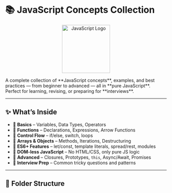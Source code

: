 # 📚 JavaScript Concepts Collection

<p align="center">
  <img src="https://upload.wikimedia.org/wikipedia/commons/6/6a/JavaScript-logo.png" alt="JavaScript Logo" width="150">
</p>
A complete collection of **JavaScript concepts**, examples, and best practices — from beginner to advanced — all in **pure JavaScript**.  
Perfect for learning, revising, or preparing for **interviews**.

---

## ✨ What’s Inside
- 🔹 **Basics** – Variables, Data Types, Operators
- 🔹 **Functions** – Declarations, Expressions, Arrow Functions
- 🔹 **Control Flow** – if/else, switch, loops
- 🔹 **Arrays & Objects** – Methods, Iterations, Destructuring
- 🔹 **ES6+ Features** – let/const, template literals, spread/rest, modules
- 🔹 **DOM-less JavaScript** – No HTML/CSS, only pure JS logic
- 🔹 **Advanced** – Closures, Prototypes, `this`, Async/Await, Promises
- 🔹 **Interview Prep** – Common tricky questions and patterns

---

## 📂 Folder Structure
